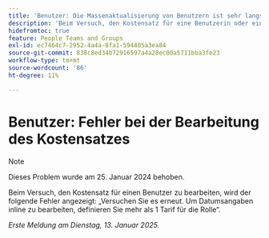 ```yaml
---
title: 'Benutzer: Die Massenaktualisierung von Benutzern ist sehr langsam'
description: 'Beim Versuch, den Kostensatz für eine Benutzerin oder einen Benutzer zu bearbeiten, wird der folgende Fehler angezeigt: „Versuchen Sie es erneut. Um Datumsangaben inline zu bearbeiten, definieren Sie mehr als 1 Tarif für die Rolle“.'
hidefromtoc: true
feature: People Teams and Groups
exl-id: ec7464c7-2952-4a4a-8fa1-594405a3ea84
source-git-commit: 838c8ed34b72916597a4a28ec00a5711bba3fe23
workflow-type: tm+mt
source-wordcount: '86'
ht-degree: 11%

---
```


# Benutzer: Fehler bei der Bearbeitung des Kostensatzes

>[!NOTE]
>
>Dieses Problem wurde am 25. Januar 2024 behoben.

Beim Versuch, den Kostensatz für einen Benutzer zu bearbeiten, wird der folgende Fehler angezeigt: „Versuchen Sie es erneut. Um Datumsangaben inline zu bearbeiten, definieren Sie mehr als 1 Tarif für die Rolle“.

_Erste Meldung am Dienstag, 13. Januar 2025._
